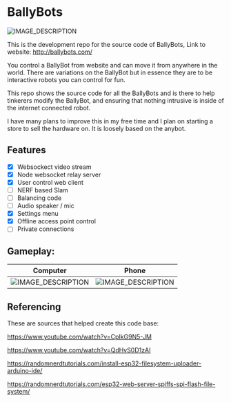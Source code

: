 # BallyBots

![IMAGE_DESCRIPTION](https://i.imgur.com/ZwCYrrB.jpeg)


This is the development repo for the source code of BallyBots, Link to website: http://ballybots.com/

You control a BallyBot from website and can move it from anywhere in the world. There are variations on the BallyBot but in essence they are to be interactive robots you can control for fun.

This repo shows the source code for all the BallyBots and is there to help tinkerers modify the BallyBot, and ensuring that nothing intrusive is inside of the internet connected robot.

I have many plans to improve this in my free time and I plan on starting a store to sell the hardware on. It is loosely based on the anybot.

## Features

- [x] Websockect video stream
- [X] Node websocket relay server
- [x] User control web client
- [ ] NERF based Slam
- [ ] Balancing code
- [ ] Audio speaker / mic
- [x] Settings menu
- [x] Offline access point control
- [ ] Private connections

## Gameplay:
Computer             |  Phone
:-------------------------:|:-------------------------:
![IMAGE_DESCRIPTION](https://i.imgur.com/0FqcWRH.jpg)  | ![IMAGE_DESCRIPTION](https://i.imgur.com/E5sQRxn.png)



## Referencing
These are sources that helped create this code base:

https://www.youtube.com/watch?v=CpIkG9N5-JM

https://www.youtube.com/watch?v=QdHvS0D1zAI

https://randomnerdtutorials.com/install-esp32-filesystem-uploader-arduino-ide/

https://randomnerdtutorials.com/esp32-web-server-spiffs-spi-flash-file-system/

